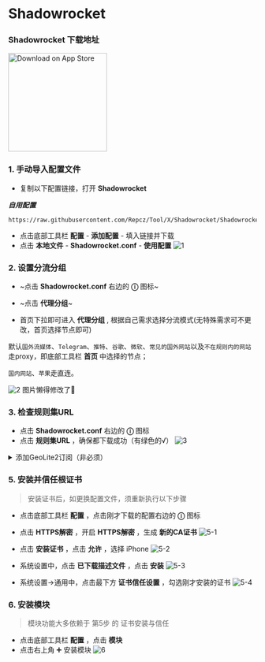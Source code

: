 # Shadowrocket

### Shadowrocket 下载地址

<a href="https://apps.apple.com/app/id932747118"><img width="200px" alt="Download on App Store" src="https://logos-download.com/wp-content/uploads/2016/06/Download_on_the_App_Store_logo.png"/></a>  



### 1. 手动导入配置文件

* 复制以下配置链接，打开 **Shadowrocket**

**_自用配置_**
```
https://raw.githubusercontent.com/Repcz/Tool/X/Shadowrocket/Shadowrocket.conf
```

* 点击底部工具栏 **配置** - **添加配置** - 填入链接并下载
* 点击 **本地文件** - **Shadowrocket.conf** - **使用配置**
![1](https://github.com/Repcz/Tool/blob/X/Shadowrocket/Photo/1.jpg)

### 2. 设置分流分组
* ~点击 **Shadowrocket.conf** 右边的 **ⓘ** 图标~

* ~点击 **代理分组**~

* 首页下拉即可进入 **代理分组** , 根据自己需求选择分流模式(无特殊需求可不更改，首页选择节点即可)


默认`国外流媒体`、`Telegram`、`推特`、`谷歌`、`微软`、`常见的国外网站`以及`不在规则内的网站`走proxy，即底部工具栏 **首页** 中选择的节点；

`国内网站`、`苹果`走直连。

![2](https://github.com/Repcz/Tool/blob/X/Shadowrocket/Photo/2.jpg)
图片懒得修改了🤣


### 3. 检查规则集URL
* 点击 **Shadowrocket.conf** 右边的 **ⓘ** 图标
* 点击 **规则集URL** ，确保都下载成功（有绿色的√）
![3](https://github.com/Repcz/Tool/blob/X/Shadowrocket/Photo/3.jpg)

<details>
   <summary>添加GeoLite2订阅（非必须）</summary> 

### 4. 添加**GeoLite2**订阅
> 项目地址：[Loyalsoldier/geoip](https://github.com/Loyalsoldier/geoip)
* 点击底部工具栏 **设置** ，点击下方 **Geolite2数据库**
* 在 **国家** 模块中的URL填入以下地址 ，并更新
```
https://cdn.jsdelivr.net/gh/Loyalsoldier/geoip@release/Country-only-cn-private.mmdb
```
![4](https://github.com/Repcz/Tool/blob/X/Shadowrocket/Photo/4.jpg)

</details>

### 5. 安装并信任根证书
> 安装证书后，如更换配置文件，须重新执行以下步骤

* 点击底部工具栏 **配置** ，点击刚才下载的配置右边的 **ⓘ** 图标
* 点击 **HTTPS解密** ，开启 **HTTPS解密** ，生成 **新的CA证书**
![5-1](https://github.com/Repcz/Tool/blob/X/Shadowrocket/Photo/5-1.jpg)

* 点击 **安装证书** ，点击 **允许** ，选择 iPhone
![5-2](https://github.com/Repcz/Tool/blob/X/Shadowrocket/Photo/5-2.jpg)

* 系统设置中，点击 **已下载描述文件** ，点击 **安装** 
![5-3](https://github.com/Repcz/Tool/blob/X/Shadowrocket/Photo/5-3.jpg)

* 系统设置→通用中，点击最下方 **证书信任设置** ，勾选刚才安装的证书 
![5-4](https://github.com/Repcz/Tool/blob/X/Shadowrocket/Photo/5-4.jpg)

### 6. 安装模块
> 模块功能大多依赖于 第5步 的 证书安装与信任

* 点击底部工具栏 **配置** ，点击 **模块**
* 点击右上角 ➕ 安装模块
![6](https://github.com/Repcz/Tool/blob/X/Shadowrocket/Photo/6.jpg)
